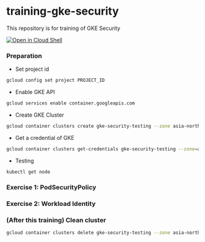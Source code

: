# training-gke-security
This repository is for training of GKE Security

[![Open in Cloud Shell](http://gstatic.com/cloudssh/images/open-btn.png)](https://console.cloud.google.com/cloudshell/open?git_repo=https://github.com/rung/training-gke-security&page=editor&cloudshell_tutorial=README.md)

### Preparation
- Set project id
```bash
gcloud config set project PROJECT_ID
```

- Enable GKE API
```bash
gcloud services enable container.googleapis.com
```

- Create GKE Cluster
```bash
gcloud container clusters create gke-security-testing --zone asia-northeast1-a --machine-type f1-micro --num-nodes 3 --async
```

- Get a credential of GKE
```bash
gcloud container clusters get-credentials gke-security-testing --zone=asia-northeast1-a
```

- Testing
```
kubectl get node
```

### Exercise 1: PodSecurityPolicy


### Exercise 2: Workload Identity

### (After this training) Clean cluster
```bash
gcloud container clusters delete gke-security-testing --zone asia-northeast1-a --async
```
